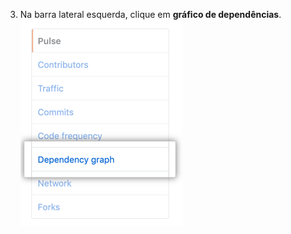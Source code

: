 3. Na barra lateral esquerda, clique em **gráfico de dependências**. ![Aba do gráfico de dependências na barra lateral esquerda](/assets/images/help/graphs/graphs-sidebar-dependency-graph.png)
